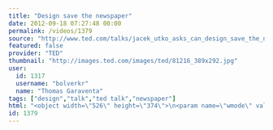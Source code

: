 ```yaml
---
title: "Design save the newspaper"
date: 2012-09-18 07:27:48 00:00
permalink: /videos/1379
source: "http://www.ted.com/talks/jacek_utko_asks_can_design_save_the_newspaper.html"
featured: false
provider: "TED"
thumbnail: "http://images.ted.com/images/ted/81216_389x292.jpg"
user:
  id: 1317
  username: "bolverkr"
  name: "Thomas Garaventa"
tags: ["design","talk","ted talk","newspaper"]
html: "<object width=\"526\" height=\"374\">\n<param name=\"wmode\" value=\"transparent\"><param name=\"movie\" value=\"http://video.ted.com/assets/player/swf/EmbedPlayer.swf\"><param name=\"allowFullScreen\" value=\"true\"><param name=\"allowScriptAccess\" value=\"always\"><param name=\"wmode\" value=\"transparent\"><param name=\"bgColor\" value=\"#ffffff\"><param name=\"flashvars\" value=\"vu=http://video.ted.com/talk/stream/2009/Blank/JacekUtko_2009-320k.mp4&amp;su=http://images.ted.com/images/ted/tedindex/embed-posters/JacekUtko-2009.embed_thumbnail.jpg&amp;vw=512&amp;vh=288&amp;ap=0&amp;ti=501&amp;lang=en&amp;introDuration=15330&amp;adDuration=4000&amp;postAdDuration=830&amp;adKeys=talk=jacek_utko_asks_can_design_save_the_newspaper;year=2009;theme=media_that_matters;theme=tales_of_invention;theme=the_creative_spark;theme=words_about_words;theme=design_like_you_give_a_damn;event=TED2009;tag=business;tag=creativity;tag=culture;tag=design;tag=media;&amp;preAdTag=tconf.ted/embed;tile=1;sz=512x288;\"><embed src=\"http://video.ted.com/assets/player/swf/EmbedPlayer.swf\" pluginspace=\"http://www.macromedia.com/go/getflashplayer\" type=\"application/x-shockwave-flash\" wmode=\"transparent\" bgcolor=\"#ffffff\" width=\"526\" height=\"374\" allowfullscreen=\"true\" allowscriptaccess=\"always\" flashvars=\"vu=http://video.ted.com/talk/stream/2009/Blank/JacekUtko_2009-320k.mp4&amp;su=http://images.ted.com/images/ted/tedindex/embed-posters/JacekUtko-2009.embed_thumbnail.jpg&amp;vw=512&amp;vh=288&amp;ap=0&amp;ti=501&amp;lang=en&amp;introDuration=15330&amp;adDuration=4000&amp;postAdDuration=830&amp;adKeys=talk=jacek_utko_asks_can_design_save_the_newspaper;year=2009;theme=media_that_matters;theme=tales_of_invention;theme=the_creative_spark;theme=words_about_words;theme=design_like_you_give_a_damn;event=TED2009;tag=business;tag=creativity;tag=culture;tag=design;tag=media;&amp;preAdTag=tconf.ted/embed;tile=1;sz=512x288;\"></embed></object>"
id: 1379
---
```


